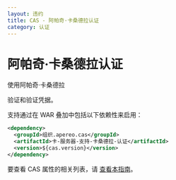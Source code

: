 ```yaml
---
layout: 违约
title: CAS - 阿帕奇·卡桑德拉认证
category: 认证
---
```


# 阿帕奇·卡桑德拉认证

使用阿帕奇·卡桑德拉</a>

验证和验证凭据。</p> 

支持通过在 WAR 叠加中包括以下依赖性来启用：



```xml
<dependency>
  <groupId>组织.apereo.cas</groupId>
  <artifactId>卡-服务器-支持-卡桑德拉-认证</artifactId>
  <version>${cas.version}</version>
</dependency>
```


要查看 CAS 属性的相关列表，请 [查看本指南](../configuration/Configuration-Properties.html#cassandra-authentication)。

